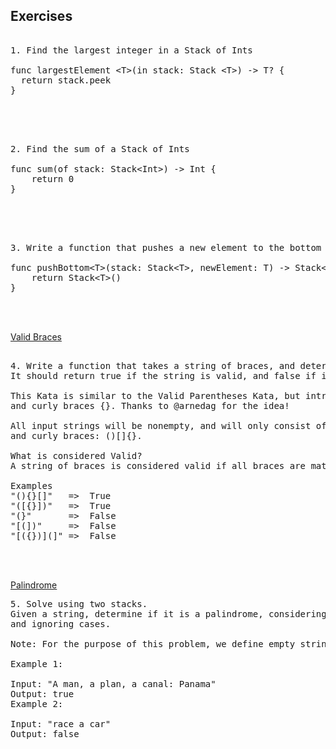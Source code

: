 ## Exercises 

<pre> 
1. Find the largest integer in a Stack of Ints

func largestElement &lt;T&gt;(in stack: Stack &lt;T&gt;) -> T? {
  return stack.peek
}
</pre> 

</br></br> 

<pre> 
2. Find the sum of a Stack of Ints

func sum(of stack: Stack&lt;Int&gt;) -> Int {
    return 0
}
</pre> 

</br></br> 

<pre> 
3. Write a function that pushes a new element to the bottom of a Stack

func pushBottom&lt;T&gt;(stack: Stack&lt;T&gt;, newElement: T) -> Stack&lt;T&gt; {
    return Stack&lt;T&gt;()
}
</pre> 

</br></br> 

[Valid Braces](https://www.codewars.com/kata/valid-braces)
<pre> 
4. Write a function that takes a string of braces, and determines if the order of the braces is valid. 
It should return true if the string is valid, and false if it's invalid.

This Kata is similar to the Valid Parentheses Kata, but introduces new characters: brackets [], 
and curly braces {}. Thanks to @arnedag for the idea!

All input strings will be nonempty, and will only consist of parentheses, brackets 
and curly braces: ()[]{}.

What is considered Valid?
A string of braces is considered valid if all braces are matched with the correct brace.

Examples
"(){}[]"   =>  True
"([{}])"   =>  True
"(}"       =>  False
"[(])"     =>  False
"[({})](]" =>  False
</pre> 

</br></br> 

[Palindrome](https://leetcode.com/problems/valid-palindrome/description/)
<pre>
5. Solve using two stacks. 
Given a string, determine if it is a palindrome, considering only alphanumeric characters
and ignoring cases.

Note: For the purpose of this problem, we define empty string as valid palindrome.

Example 1:

Input: "A man, a plan, a canal: Panama"
Output: true
Example 2:

Input: "race a car"
Output: false
</pre> 

</br></br>  
